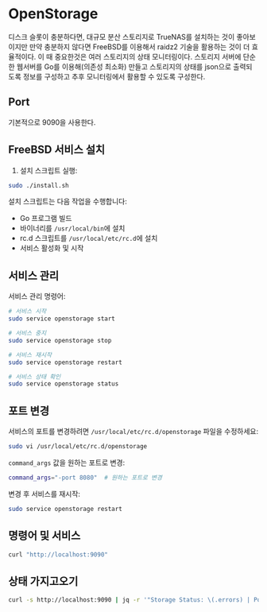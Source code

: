 # OpenStorage

디스크 슬롯이 충분하다면, 대규모 분산 스토리지로 TrueNAS를 설치하는 것이 좋아보이지만 만약 충분하지 않다면 FreeBSD를 이용해서 raidz2 기술을 활용하는 것이 더 효율적이다.
이 때 중요한것은 여러 스토리지의 상태 모니터링이다. 스토리지 서버에 단순한 웹서버를 Go를 이용해(의존성 최소화) 만들고 스토리지의 상태를 json으로 출력되도록 정보를 구성하고 추후 모니터링에서 활용할 수 있도록 구성한다.

## Port

기본적으로 9090을 사용한다.

## FreeBSD 서비스 설치

1. 설치 스크립트 실행:
```bash
sudo ./install.sh
```

설치 스크립트는 다음 작업을 수행합니다:
- Go 프로그램 빌드
- 바이너리를 `/usr/local/bin`에 설치
- rc.d 스크립트를 `/usr/local/etc/rc.d`에 설치
- 서비스 활성화 및 시작

## 서비스 관리

서비스 관리 명령어:
```bash
# 서비스 시작
sudo service openstorage start

# 서비스 중지
sudo service openstorage stop

# 서비스 재시작
sudo service openstorage restart

# 서비스 상태 확인
sudo service openstorage status
```

## 포트 변경

서비스의 포트를 변경하려면 `/usr/local/etc/rc.d/openstorage` 파일을 수정하세요:
```bash
sudo vi /usr/local/etc/rc.d/openstorage
```

`command_args` 값을 원하는 포트로 변경:
```bash
command_args="-port 8080"  # 원하는 포트로 변경
```

변경 후 서비스를 재시작:
```bash
sudo service openstorage restart
```

## 명령어 및 서비스

```bash
curl "http://localhost:9090"
```

## 상태 가지고오기

```bash
curl -s http://localhost:9090 | jq -r '"Storage Status: \(.errors) | Pool: \(.pool_name) | State: \(.status)"'
```
